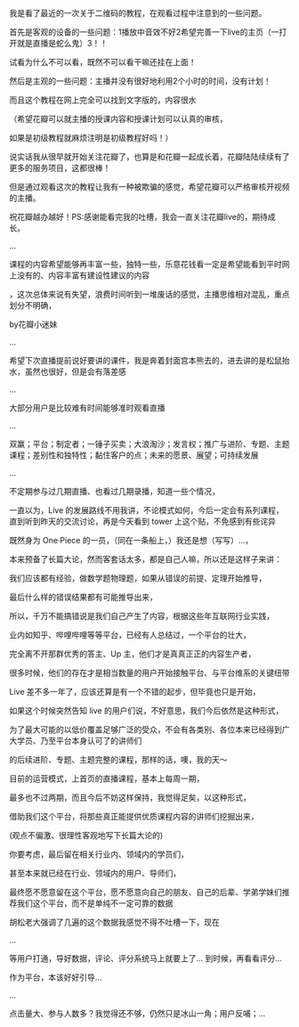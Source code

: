 我是看了最近的一次关于二维码的教程，在观看过程中注意到的一些问题。

首先是客观的设备的一些问题：1播放中音效不好2希望完善一下live的主页（一打开就是直播是蛇么鬼）3！！

试看为什么不可以看，既然不可以看干嘛还挂在上面！

然后是主观的一些问题：主播并没有很好地利用2个小时的时间，没有计划！

而且这个教程在网上完全可以找到文字版的，内容很水

（希望花瓣可以就主播的授课内容和授课计划可以认真的审核，

如果是初级教程就麻烦注明是初级教程好吗！）

说实话我从很早就开始关注花瓣了，也算是和花瓣一起成长着，花瓣陆陆续续有了更多的服务项目，这都很棒！

但是通过观看这次的教程让我有一种被欺骗的感觉，希望花瓣可以严格审核开视频的主播。

祝花瓣越办越好！PS:感谢能看完我的吐槽，我会一直关注花瓣live的，期待成长。

...


课程的内容希望能够再丰富一些，独特一些，乐意花钱看一定是希望能看到平时网上没有的、内容丰富有建设性建议的内容

，这次总体来说有失望，浪费时间听到一堆废话的感觉，主播思维相对混乱，重点划分不明确，

by花瓣小迷妹

...


希望下次直播提前说好要讲的课件，我是奔着封面宫本熊去的，进去讲的是松鼠抬水，虽然也很好，但是会有落差感


...

大部分用户是比较难有时间能够准时观看直播

...


双赢；平台；制定者；一锤子买卖；大浪淘沙；发言权；推广与进阶、专题、主题课程；差别性和独特性；黏住客户的点；未来的愿景、展望；可持续发展

...


不定期参与过几期直播、也看过几期录播，知道一些个情况，

一直以为，Live 的发展路线不用我讲，不论模式如何，今后一定会有系列课程，直到听到昨天的交流讨论，再是今天看到 tower 上这个贴，不免感到有些诧异

既然身为 One·Piece 的一员，（同在一条船上，）我还是想（写写）...，

本来预备了长篇大论，然而客套话太多，都是自己人嘛，所以还是这样子来讲：


我们应该都有经验，做数学题物理题，如果从错误的前提、定理开始推导，

最后什么样的错误结果都有可能推导出来，

所以，千万不能搞错说是我们自己产生了内容，根据这些年互联网行业实践，

业内如知乎、哔哩哔哩等等平台，已经有人总结过，一个平台的壮大，

完全离不开那群优秀的答主、Up 主，他们才是真真正正的内容生产者，

很多时候，他们的存在才是相当数量的用户开始接触平台、与平台维系的关键纽带

Live 差不多一年了，应该还算是有一个不错的起步，但毕竟也只是开始，

如果这个时候突然告知 live 的用户们说，不好意思，我们今后依然是这种形式，

为了最大可能的以低价覆盖足够广泛的受众，不会有各类别、各位本来已经得到广大学员、乃至平台本身认可了的讲师们

的后续进阶、专题、主题完整的课程，那样的话，噢，我的天～

目前的运营模式，上首页的直播课程，基本上每周一期，

最多也不过两期，而且今后不妨这样保持，我觉得足矣，以这种形式，

借助我们这个平台，将那些真正能提供优质课程内容的讲师们挖掘出来，




(观点不偏激、很理性客观地写下长篇大论的)

你要考虑，最后留在相关行业内、领域内的学员们，

甚至本来就已经在行业、领域内的用户、导师们，

最终愿不愿意留在这个平台，愿不愿意向自己的朋友、自己的后辈、学弟学妹们推荐我们这个平台，而不是单纯不一定可靠的数据




胡松老大强调了几遍的这个数据我感觉不得不吐槽一下，现在

...

等用户打通，导好数据，评论、评分系统马上就要上了... 到时候，再看看评分...

作为平台，本该好好引导...

...

点击量大、参与人数多？我觉得还不够，仍然只是冰山一角；用户反哺；...